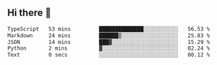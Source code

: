 ## Hi there 👋

 <!--START_SECTION:waka-->

```txt
TypeScript   53 mins         ██████████████░░░░░░░░░░░   56.53 %
Markdown     24 mins         ██████▒░░░░░░░░░░░░░░░░░░   25.83 %
JSON         14 mins         ███▓░░░░░░░░░░░░░░░░░░░░░   15.29 %
Python       2 mins          ▓░░░░░░░░░░░░░░░░░░░░░░░░   02.24 %
Text         0 secs          ░░░░░░░░░░░░░░░░░░░░░░░░░   00.12 %
```

<!--END_SECTION:waka-->

<!--
**ValentinRapp/ValentinRapp** is a ✨ _special_ ✨ repository because its `README.md` (this file) appears on your GitHub profile.

Here are some ideas to get you started:

- 🔭 I’m currently working on ...
- 🌱 I’m currently learning ...
- 👯 I’m looking to collaborate on ...
- 🤔 I’m looking for help with ...
- 💬 Ask me about ...
- 📫 How to reach me: ...
- 😄 Pronouns: ...
- ⚡ Fun fact: ...
-->
